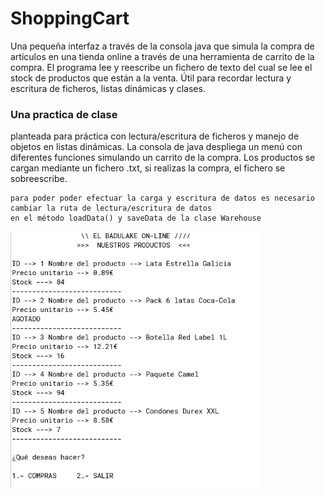 # ShoppingCart
Una pequeña interfaz a través de la consola java que simula la compra de artículos en una tienda online a través de una herramienta de carrito de la compra. El programa lee y reescribe un fichero de texto del cual se lee el stock de productos que están a la venta. Útil para recordar lectura y escritura de ficheros, listas dinámicas y clases.

### Una practica de clase
planteada para práctica con lectura/escritura de ficheros y manejo de objetos en listas dinámicas.
La consola de java despliega un menú con diferentes funciones simulando un carrito de la compra.
Los productos se cargan mediante un fichero .txt, si realizas la compra, el fichero se sobreescribe.

    para poder poder efectuar la carga y escritura de datos es necesario cambiar la ruta de lectura/escritura de datos
    en el método loadData() y saveData de la clase Warehouse
   
   
<p style="align:center">
<img src="https://github.com/slimm1/ShoppingCart/blob/main/ejemplo.png?raw=true" width="400px">
</p>   
